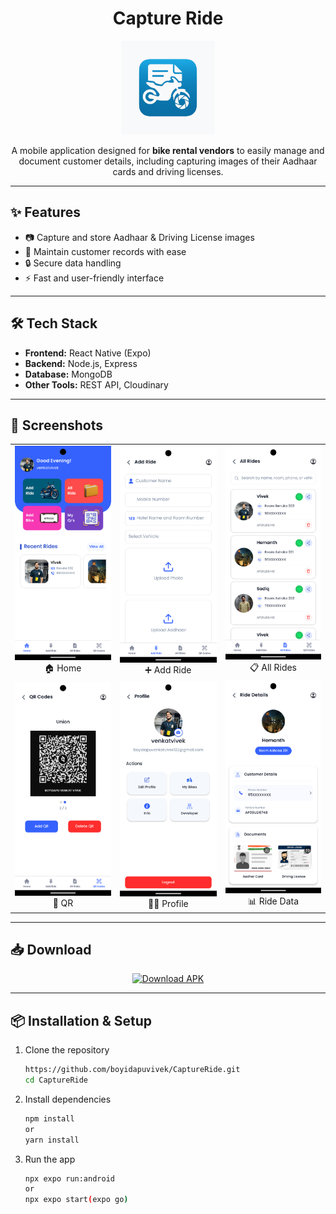 <h1 align="center">Capture Ride</h1>  

<p align="center">
  <img src="./src/assets/icon.png" alt="App Logo" width="150"/>
</p>

<p align="center">
  A mobile application designed for <b>bike rental vendors</b> to easily manage and document customer details, including capturing images of their Aadhaar cards and driving licenses.  
</p>

---

## ✨ Features
- 📷 Capture and store Aadhaar & Driving License images  
- 👤 Maintain customer records with ease  
- 🔒 Secure data handling  
- ⚡ Fast and user-friendly interface  

---

## 🛠️ Tech Stack
- **Frontend:** React Native (Expo)  
- **Backend:** Node.js, Express  
- **Database:** MongoDB  
- **Other Tools:** REST API, Cloudinary  

---

## 📸 Screenshots
<p align="center">
  <table align="center">
    <tr>
      <td align="center"><img src="./app-screen-images/HOME.png" alt="Home Screen" width="200"/><br/>🏠 Home</td>
      <td align="center"><img src="./app-screen-images/ADDRIDE.png" alt="Add Ride" width="200"/><br/>➕ Add Ride</td>
      <td align="center"><img src="./app-screen-images/ALLRIDES.png" alt="All Rides" width="200"/><br/>📋 All Rides</td>
    </tr>
    <tr>
      <td align="center"><img src="./app-screen-images/QR.png" alt="QR Screen" width="200"/><br/>🔗 QR</td>
      <td align="center"><img src="./app-screen-images/PROFILE.png" alt="Profile Screen" width="200"/><br/>👨‍💻 Profile</td>
      <td align="center"><img src="./app-screen-images/RIDEDATA.png" alt="Ride Data Screen" width="200"/><br/>📊 Ride Data</td>
    </tr>
  </table>
</p>

---

## 📥 Download

<p align="center">
  <a href="https://expo.dev/accounts/captureride132/projects/CaptureRide/builds/1a9719b3-a035-4478-990c-d09fdcf8d1ad">
    <img src="https://img.shields.io/badge/Download-APK-brightgreen?style=for-the-badge&logo=android" alt="Download APK"/>
  </a>
</p>


---

## 📦 Installation & Setup  

1. Clone the repository  
   ```bash
   https://github.com/boyidapuvivek/CaptureRide.git
   cd CaptureRide
2. Install dependencies
   ```bash
   npm install
   or
   yarn install
3. Run the app
   ```bash
   npx expo run:android
   or
   npx expo start(expo go)
